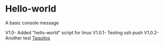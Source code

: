 Hello-world
===========

A basic console message

V1.0-	Added "hello-world" script for linux
V1.0.1-	Testing ssh push
V1.0.2-	Another test
[Taquitos](google.com)
